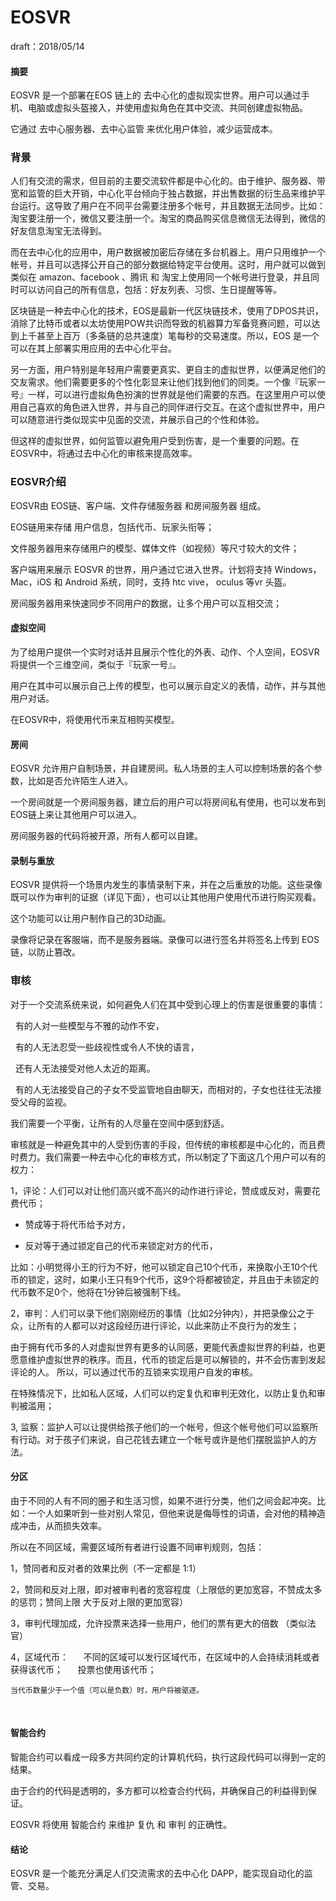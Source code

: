 # EOSVR

draft：2018/05/14 

#### 摘要

EOSVR 是一个部署在EOS 链上的 去中心化的虚拟现实世界。用户可以通过手机、电脑或虚拟头盔接入，并使用虚拟角色在其中交流、共同创建虚拟物品。 

它通过 去中心服务器、去中心监管 来优化用户体验，减少运营成本。


### 背景 

人们有交流的需求，但目前的主要交流软件都是中心化的。由于维护、服务器、带宽和监管的巨大开销，中心化平台倾向于独占数据，并出售数据的衍生品来维护平台运行。这导致了用户在不同平台需要注册多个帐号，并且数据无法同步。比如：淘宝要注册一个，微信又要注册一个。淘宝的商品购买信息微信无法得到，微信的好友信息淘宝无法得到。

而在去中心化的应用中，用户数据被加密后存储在多台机器上。用户只用维护一个帐号，并且可以选择公开自己的部分数据给特定平台使用。这时，用户就可以做到类似在 amazon、facebook 、腾讯 和 淘宝上使用同一个帐号进行登录，并且同时可以访问自己的所有信息，包括：好友列表、习惯、生日提醒等等。 

区块链是一种去中心化的技术，EOS是最新一代区块链技术，使用了DPOS共识，消除了比特币或者以太坊使用POW共识而导致的机器算力军备竞赛问题，可以达到上千甚至上百万（多条链的总共速度）笔每秒的交易速度。所以，EOS 是一个可以在其上部署实用应用的去中心化平台。

另一方面，用户特别是年轻用户需要更真实、更自主的虚拟世界，以便满足他们的交友需求。他们需要更多的个性化彰显来让他们找到他们的同类。一个像『玩家一号』一样，可以进行虚拟角色扮演的世界就是他们需要的东西。在这里用户可以使用自己喜欢的角色进入世界，并与自己的同伴进行交互。在这个虚拟世界中，用户可以随意进行类似现实中见面的交流，并展示自己的个性和体验。 

但这样的虚拟世界，如何监管以避免用户受到伤害，是一个重要的问题。在EOSVR中，将通过去中心化的审核来提高效率。


### EOSVR介绍

EOSVR由 EOS链、客户端、文件存储服务器 和房间服务器 组成。

EOS链用来存储 用户信息，包括代币、玩家头衔等；

文件服务器用来存储用户的模型、媒体文件（如视频）等尺寸较大的文件；

客户端用来展示 EOSVR 的世界，用户通过它进入世界。计划将支持 Windows，Mac，iOS 和 Android 系统，同时，支持 htc vive， oculus 等vr 头盔。 

房间服务器用来快速同步不同用户的数据，让多个用户可以互相交流；



#### 虚拟空间

为了给用户提供一个实时对话并且展示个性化的外表、动作、个人空间，EOSVR 将提供一个三维空间，类似于『玩家一号』。

用户在其中可以展示自己上传的模型，也可以展示自定义的表情，动作，并与其他用户对话。

在EOSVR中，将使用代币来互相购买模型。


#### 房间

EOSVR 允许用户自制场景，并自建房间。私人场景的主人可以控制场景的各个参数，比如是否允许陌生人进入。

一个房间就是一个房间服务器，建立后的用户可以将房间私有使用，也可以发布到EOS链上来让其他用户可以进入。

房间服务器的代码将被开源，所有人都可以自建。



#### 录制与重放

EOSVR 提供将一个场景内发生的事情录制下来，并在之后重放的功能。这些录像既可以作为审判的证据（详见下面），也可以让其他用户使用代币进行购买观看。

这个功能可以让用户制作自己的3D动画。

录像将记录在客服端，而不是服务器端。录像可以进行签名并将签名上传到 EOS 链，以防止篡改。


### 审核

对于一个交流系统来说，如何避免人们在其中受到心理上的伤害是很重要的事情： 

  有的人对一些模型与不雅的动作不安， 
  
  有的人无法忍受一些歧视性或令人不快的语言， 
  
  还有人无法接受对他人太近的距离。 
  
  有的人无法接受自己的子女不受监管地自由聊天，而相对的，子女也往往无法接受父母的监视。 
  

我们需要一个平衡，让所有的人尽量在空间中感到舒适。 

审核就是一种避免其中的人受到伤害的手段，但传统的审核都是中心化的，而且费时费力。我们需要一种去中心化的审核方式，所以制定了下面这几个用户可以有的权力： 

1，评论：人们可以对让他们高兴或不高兴的动作进行评论，赞成或反对，需要花费代币；

- 赞成等于将代币给予对方，

- 反对等于通过锁定自己的代币来锁定对方的代币，

比如：小明觉得小王的行为不好，他可以锁定自己10个代币，来换取小王10个代币的锁定，这时，如果小王只有9个代币，这9个将都被锁定，并且由于未锁定的代币数不足0个，他将在1分钟后被强制下线。 


2，审判：人们可以录下他们刚刚经历的事情（比如2分钟内），并把录像公之于众，让所有的人都可以对这段经历进行评论，以此来防止不良行为的发生；

由于拥有代币多的人对虚拟世界有更多的认同感，更能代表虚拟世界的利益，也更愿意维护虚拟世界的秩序。而且，代币的锁定后是可以解锁的，并不会伤害到发起评论的人。
所以，可以通过代币的互锁来实现用户自发的审核。

在特殊情况下，比如私人区域，人们可以约定复仇和审判无效化，以防止复仇和审判被滥用； 


3, 监察：监护人可以让提供给孩子他们的一个帐号，但这个帐号他们可以监察所有行动。对于孩子们来说，自己花钱去建立一个帐号或许是他们摆脱监护人的方法。




#### 分区 

由于不同的人有不同的圈子和生活习惯，如果不进行分类，他们之间会起冲突。比如：一个人如果听到一些对别人常见，但他来说是侮辱性的词语，会对他的精神造成冲击，从而损失效率。 

所以在不同区域，需要区域所有者进行设置不同审判规则，包括： 

1，赞同者和反对者的效果比例（不一定都是 1:1） 

2，赞同和反对上限，即对被审判者的宽容程度（上限低的更加宽容，不赞成太多的惩罚；赞同上限 大于反对上限的更加宽容） 

3，审判代理加成，允许投票来选择一些用户，他们的票有更大的倍数 （类似法官） 

4，区域代币： 
    
    不同的区域可以发行区域代币，在区域中的人会持续消耗或者获得该代币； 
    
    投票也使用该代币； 
    
    当代币数量少于一个值（可以是负数）时，用户将被驱逐。 
    
    
#### 智能合约

智能合约可以看成一段多方共同约定的计算机代码，执行这段代码可以得到一定的结果。 

由于合约的代码是透明的，多方都可以检查合约代码，并确保自己的利益得到保证。 

EOSVR 将使用 智能合约 来维护 复仇 和 审判 的正确性。



#### 结论 

EOSVR 是一个能充分满足人们交流需求的去中心化 DAPP，能实现自动化的监管、交易。


